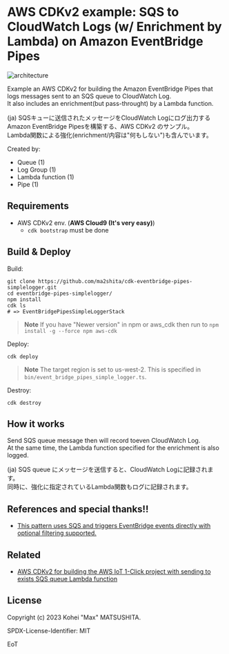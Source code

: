 # AWS CDKv2 example: SQS to CloudWatch Logs (w/ Enrichment by Lambda) on Amazon EventBridge Pipes

![architecture](https://docs.google.com/drawings/d/e/2PACX-1vTOWHai0EUAi4y3qwHIbEAz-DWn9qmCRL1qp6PK8oYl5ounc96uVSZwKJAjbD0aCUHpt05a0bUfHkEG/pub?w=921&h=345)

Example an AWS CDKv2 for building the Amazon EventBridge Pipes that logs messages sent to an SQS queue to CloudWatch Log.  
It also includes an enrichment(but pass-throught) by a Lambda function.

(ja) SQSキューに送信されたメッセージをCloudWatch Logにログ出力するAmazon EventBridge Pipesを構築する、AWS CDKv2 のサンプル。  
Lambda関数による強化(enrichment/内容は"何もしない")も含んでいます。

Created by:

* Queue (1)
* Log Group (1)
* Lambda function (1)
* Pipe (1)

## Requirements

* AWS CDKv2 env. (**AWS Cloud9 (It's very easy)**)
    * `cdk bootstrap` must be done

## Build & Deploy

Build:

```
git clone https://github.com/ma2shita/cdk-eventbridge-pipes-simplelogger.git
cd eventbridge-pipes-simplelogger/
npm install
cdk ls
# => EventBridgePipesSimpleLoggerStack
```

> **Note**
> If you have "Newer version" in npm or aws_cdk then run to `npm install -g --force npm aws-cdk`

Deploy:

```
cdk deploy
```

> **Note**
> The target region is set to us-west-2. This is specified in `bin/event_bridge_pipes_simple_logger.ts`.

Destroy:

```
cdk destroy
```

## How it works

Send SQS queue message then will record toeven CloudWatch Log.  
At the same time, the Lambda function specified for the enrichment is also logged.

(ja) SQS queue にメッセージを送信すると、CloudWatch Logに記録されます。  
同時に、強化に指定されているLambda関数もログに記録されます。

## References and special thanks!!

* [This pattern uses SQS and triggers EventBridge events directly with optional filtering supported.](https://serverlessland.com/patterns/eventbridge-pipes-sqs-to-eventbridge-cdk)

## Related

* [AWS CDKv2 for building the AWS IoT 1-Click project with sending to exists SQS queue Lambda function](https://github.com/ma2shita/cdk-iot1click-project-to-sqs)

## License

Copyright (c) 2023 Kohei "Max" MATSUSHITA.

SPDX-License-Identifier: MIT

EoT
